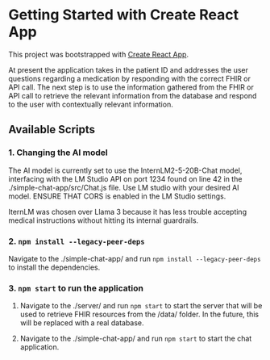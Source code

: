 # Getting Started with Create React App

This project was bootstrapped with [Create React App](https://github.com/facebook/create-react-app).


At present the application takes in the patient ID and addresses the user questions regarding a medication by responding with the correct FHIR or API call. The next step is to use the information gathered from the FHIR or API call to retrieve the relevant information from the database and respond to the user with contextually relevant information.

## Available Scripts

### 1. Changing the AI model

The AI model is currently set to use the InternLM2-5-20B-Chat model, interfacing with the LM Studio API on port 1234 found on line 42 in the ./simple-chat-app/src/Chat.js file. Use LM studio with your desired AI model. ENSURE THAT CORS is enabled in the LM Studio settings.

 IternLM was chosen over Llama 3 because it has less trouble accepting medical instructions without hitting its internal guardrails.

### 2. `npm install --legacy-peer-deps`
Navigate to the ./simple-chat-app/ and run `npm install --legacy-peer-deps` to install the dependencies.

### 3. `npm start` to run the application

1. Navigate to the ./server/ and run `npm start` to start the server that will be used to retrieve FHIR resources from the /data/ folder. In the future, this will be replaced with a real database.

2. Navigate to the ./simple-chat-app/ and run `npm start` to start the chat application.
